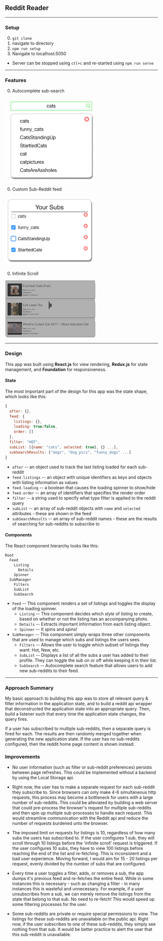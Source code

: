 ## Reddit Reader

---
### Setup

0. `git clone`
0. navigate to directory
0. `npm run setup`
0. Navigate to localhost:5050

* Server can be stopped using `ctl+c` and re-started using `npm run serve`

---

### Features

0. Autocomplete sub-search

![search](docs/search.png)

0. Custom Sub-Reddit feed

![search](docs/subs.png)

0. Infinite Scroll

![search](docs/infinite_scroll.png)

---
### Design

This app was built using **React.js** for view rendering, **Redux.js** for state management, and **Foundation** for responsiveness.

#### State

The most important part of the design for this app was the state shape, which looks like this:


```js
{
  after: {},
  feed: {
    listings: {},
    loading: true/false,
    order: []
  },
  filter: "HOT",
  subList: [{name: "cats", selected: true}, {} ...],
  subSearchResults: ["dogs", "dog_pics", "funny_dogs" ...]
}
```

* `after` -- an object used to track the last listing loaded for each sub-reddit
* `feed.listings` -- an object with unique identifiers as keys and objects with listing information as values
* `feed.loading` -- a boolean that causes the loading spinner to show/hide
* `feed.order` -- an array of identifiers that specifies the render order
* `filter` -- a string used to specify what type filter is applied to the reddit query
* `subList` -- an array of sub-reddit objects with `name` and `selected` attributes - these are shown in the feed
* `subSearchResults` -- an array of sub-reddit names - these are the results of searching for sub-reddits to subscribe to

#### Components

The React component hierarchy looks like this:

```
Root
  Feed
    Listing
      Details
    Spinner
  SubManager
    Filters
    SubList
    SubSearch
```

* `Feed` -- This component renders a set of listings and toggles the display of the loading spinner.
  * `Listing` -- This component decides which _style_ of listing to create, based on whether or not the listing has an accompanying photo.
  * `Details` -- Extracts important information from each listing object.
  * `Spinner` -- It spins and spins!
* `SubManager` -- This component simply wraps three other components that are used to manage which subs and listings the users sees.
  * `Filters` -- Allows the user to toggle which subset of listings they want: Hot, New, etc.
  * `SubList` -- Displays a list of all the subs a user has added to their profile. They can toggle the sub on or off while keeping it in their list.
  * `SubSearch` -- Autocomplete search feature that allows users to add new sub-reddits to their feed.

---

### Approach Summary

My basic approach to building this app was to store all relevant query & filter information in the application state, and to build a reddit api wrapper that deconstructed the application state into an appropriate query. Then, build a listener such that every time the application state changes, the query fires.

If a user has subscribed to multiple sub-reddits, then a separate query is fired for each. The results are then randomly merged together when generating the new application state. If the user has no sub-reddits configured, then the reddit home page content is shown instead.

### Improvements

* No user information (such as filter or sub-reddit preferences) persists between page refreshes. This could be implemented without a backend by using the Local Storage api.

* Right now, the user has to make a separate request for each sub-reddit they subscribe to. Since browsers can only make 4-6 simultaneous http requests, this process may become a bottleneck for users with a large number of sub-reddits. This could be alleviated by building a web server that could pre-process the browser's request for multiple sub-reddits and then spin up multiple sub-processes to handle each request. This would streamline communication with the Reddit api and reduce the number of requests burdened unto the browser.

* The imposed limit on requests for listings is 10, regardless of how many subs the users has subscribed to. If the user configures 1 sub, they will scroll through 10 listings before the 'infinite scroll' request is triggered. If the user configures 10 subs, they have to view 100 listings before reaching the end of the list and re-fetching. This is inconsistent and a bad user experience. Moving forward, I would aim for 15 - 20 listings per request, evenly divided by the number of subs that are configured.

* Every time a user toggles a filter, adds, or removes a sub, the app dumps it's previous feed and re-fetches the entire feed. While in some instances this is necessary - such as changing a filter - in many instances this is wasteful and unnecessary. For example, if a user unsubscribes from a sub, we can merely remove the listings from the state that belong to that sub. No need to re-fetch! This would speed up some filtering processes for the user.

* Some sub-reddits are private or require special permissions to view. The listings for these sub-reddits are unavailable on the public api. Right now, if the user subscribes to one of these sub-reddits, they simply see nothing from that sub. It would be better practice to alert the user that this sub-reddit is unavailable.

